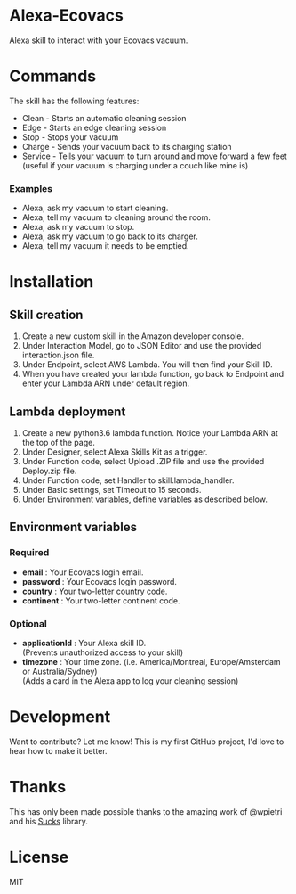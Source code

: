 # Alexa-Ecovacs
Alexa skill to interact with your Ecovacs vacuum.

# Commands
The skill has the following features:
* Clean - Starts an automatic cleaning session
* Edge - Starts an edge cleaning session
* Stop - Stops your vacuum
* Charge - Sends your vacuum back to its charging station
* Service - Tells your vacuum to turn around and move forward a few feet  
(useful if your vacuum is charging under a couch like mine is)

### Examples
* Alexa, ask my vacuum to start cleaning.
* Alexa, tell my vacuum to cleaning around the room.
* Alexa, ask my vacuum to stop.
* Alexa, ask my vacuum to go back to its charger.
* Alexa, tell my vacuum it needs to be emptied.

# Installation

## Skill creation
1. Create a new custom skill in the Amazon developer console.
2. Under Interaction Model, go to JSON Editor and use the provided interaction.json file.
3. Under Endpoint, select AWS Lambda. You will then find your Skill ID.
4. When you have created your lambda function, go back to Endpoint and enter your Lambda ARN under default region.

## Lambda deployment
1. Create a new python3.6 lambda function. Notice your Lambda ARN at the top of the page.
2. Under Designer, select Alexa Skills Kit as a trigger.
3. Under Function code, select Upload .ZIP file and use the provided Deploy.zip file.
4. Under Function code, set Handler to skill.lambda_handler.
5. Under Basic settings, set Timeout to 15 seconds.
6. Under Environment variables, define variables as described below.

## Environment variables
### Required
* **email** : Your Ecovacs login email.
* **password** : Your Ecovacs login password.
* **country** : Your two-letter country code.
* **continent** : Your two-letter continent code.
### Optional
* **applicationId** : Your Alexa skill ID.  
(Prevents unauthorized access to your skill)
* **timezone** : Your time zone. (i.e. America/Montreal, Europe/Amsterdam or Australia/Sydney)  
(Adds a card in the Alexa app to log your cleaning session)

# Development
Want to contribute? Let me know! This is my first GitHub project, I'd love to hear how to make it better.

# Thanks
This has only been made possible thanks to the amazing work of @wpietri and his [Sucks](https://github.com/wpietri/sucks) library.

# License
MIT
